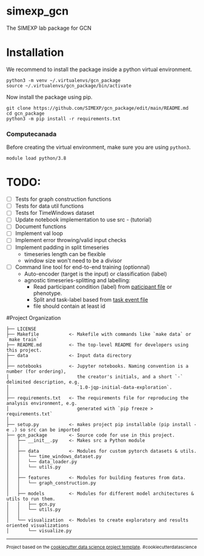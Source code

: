 simexp_gcn
==============================

The SIMEXP lab package for GCN

# Installation

We recommend to install the package inside a python virtual environment.

```
python3 -m venv ~/.virtualenvs/gcn_package
source ~/.virtualenvs/gcn_package/bin/activate
```
Now install the package using pip.

```
git clone https://github.com/SIMEXP/gcn_package/edit/main/README.md
cd gcn_package
python3 -m pip install -r requirements.txt
```

### Computecanada

Before creating the virtual environment, make sure you are using `python3`.

```
module load python/3.8
```

# TODO:
 - [ ] Tests for graph construction functions
 - [ ] Tests for data util functions
 - [ ] Tests for TimeWindows dataset
 - [ ] Update notebook implementation to use src - (tutorial)
 - [ ] Document functions
 - [ ] Implement val loop
 - [ ] Implement error throwing/valid input checks
 - [ ] Implement padding in split timeseries
     - timeseries length can be flexible
     - window size won't need to be a divisor
 - [ ] Command line tool for end-to-end training (optionnal)
     - Auto-encoder (target is the input) or classification (label)
     - agnostic timeseries-splitting and labelling:
         - Read participant condition (label) from [paticipant file](https://bids-specification.readthedocs.io/en/stable/03-modality-agnostic-files.html#participants-file) or phenotype.
         - Split and task-label based from [task event file](https://bids-specification.readthedocs.io/en/stable/04-modality-specific-files/05-task-events.html#task-events)
         - file should contain at least id
 
#Project Organization

    ├── LICENSE
    ├── Makefile           <- Makefile with commands like `make data` or `make train`
    ├── README.md          <- The top-level README for developers using this project.
    ├── data               <- Input data directory
    │
    ├── notebooks          <- Jupyter notebooks. Naming convention is a number (for ordering),
    │                         the creator's initials, and a short `-` delimited description, e.g.
    │                         `1.0-jqp-initial-data-exploration`.
    │
    ├── requirements.txt   <- The requirements file for reproducing the analysis environment, e.g.
    │                         generated with `pip freeze > requirements.txt`
    │
    ├── setup.py           <- makes project pip installable (pip install -e .) so src can be imported
    ├── gcn_package        <- Source code for use in this project.
    │   ├── __init__.py    <- Makes src a Python module
    │   │
    │   ├── data           <- Modules for custom pytorch datasets & utils.
    │   │   └── time_windows_dataset.py
    │   │   └── data_loader.py
    │   │   └── utils.py
    │   │
    │   ├── features       <- Modules for building features from data.
    │   │   └── graph_construction.py
    │   │
    │   ├── models         <- Modules for different model architectures & utils to run them.
    │   │   ├── gcn.py
    │   │   └── utils.py
    │   │
    │   └── visualization  <- Modules to create exploratory and results oriented visualizations
    │       └── visualize.py

--------

<p><small>Project based on the <a target="_blank" href="https://drivendata.github.io/cookiecutter-data-science/">cookiecutter data science project template</a>. #cookiecutterdatascience</small></p>
